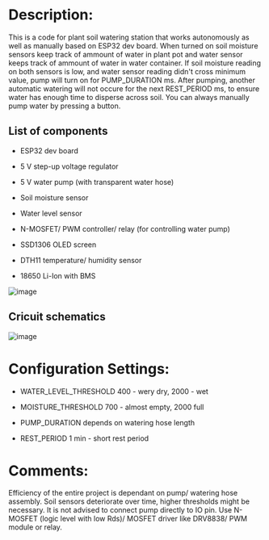 # Description:
This is a code for plant soil watering station that works autonomously as well as manually based on ESP32 dev board.
When turned on soil moisture sensors keep track of ammount of water in plant pot and water sensor keeps track of ammount of water in water container.
If soil moisture reading on both sensors is low, and water sensor reading didn't cross minimum value, pump will turn on for PUMP_DURATION ms.
After pumping, another automatic watering will not occure for the next REST_PERIOD ms, to ensure water has enough time to disperse across soil.
You can always manually pump water by pressing a button.

## List of components

- ESP32 dev board

- 5 V step-up voltage regulator

- 5 V water pump (with transparent water hose)

- Soil moisture sensor

- Water level sensor

- N-MOSFET/ PWM controller/ relay (for controlling water pump)

- SSD1306 OLED screen

- DTH11 temperature/ humidity sensor

- 18650 Li-Ion with BMS

![image](https://github.com/jmamej/Plant-Watering-Station/assets/57408600/e75ad2e3-2f3d-4d10-b3a3-d482caa0178e)


## Cricuit schematics

![image](https://github.com/jmamej/Plant-Watering-Station/assets/57408600/f8ca484a-2b21-4ae6-bb3d-7d026dfb0d8e)



# Configuration Settings:

- WATER_LEVEL_THRESHOLD 400 - wery dry, 2000 - wet

- MOISTURE_THRESHOLD 700 - almost empty, 2000 full

- PUMP_DURATION depends on watering hose length

- REST_PERIOD 1 min - short rest period


# Comments:
Efficiency of the entire project is dependant on pump/ watering hose assembly.
Soil sensors deteriorate over time, higher thresholds might be necessary.
It is not advised to connect pump directly to IO pin. Use N-MOSFET (logic level with low Rds)/ MOSFET driver like DRV8838/ PWM module or relay.


